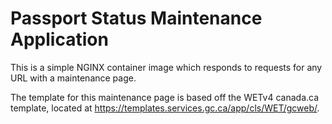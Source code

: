 # Passport Status Maintenance Application

This is a simple NGINX container image which responds to requests for any
URL with a maintenance page.

The template for this maintenance page is based off the WETv4 canada.ca
template, located at <https://templates.services.gc.ca/app/cls/WET/gcweb/>.
